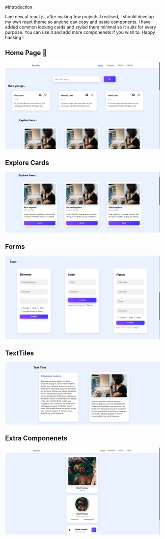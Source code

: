 
#Introduction

I am new at react js, after making few projects I realised, I should develop my own react theme so anyone can copy and paste components.
I have added common looking cards and styled them minimal so It suits for every purpose. You can use it and add more componenets if you wish to. Happy hacking !

## Home Page 🏡 
![Home](https://github.com/Dparmar006/d-react-theme/blob/master/public/assets/images/ThemeImages/theme-images/HomePage.png)

## Explore Cards
![ExploreCards](https://github.com/Dparmar006/d-react-theme/blob/master/public/assets/images/ThemeImages/theme-images/ExploreCards.png)

## Forms
![forms](https://github.com/Dparmar006/d-react-theme/blob/master/public/assets/images/ThemeImages/theme-images/forms.png)


## TextTiles
![TextTiles](https://github.com/Dparmar006/d-react-theme/blob/master/public/assets/images/ThemeImages/theme-images/TextTiles.png)

## Extra Componenets
![ExtraComponents](https://github.com/Dparmar006/d-react-theme/blob/master/public/assets/images/ThemeImages/theme-images/ExtraComponents.png)


